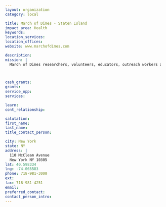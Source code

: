 ```yaml
---
layout: organization
category: local

title: March of Dimes - Staten Island
impact_area: Health
keywords: 
location_services: 
location_offices: 
website: www.marchofdimes.com

description: 
mission: |
  March of Dimes researchers, volunteers, educators, outreach workers and advocates work together to give all babies a fighting chance against the threats to their health: prematurity, birth defects, low birthweight.

  

cash_grants: 
grants: 
service_opp: 
services: 

learn: 
cont_relationship: 

salutation: 
first_name: 
last_name: 
title_contact_person: 

city: New York
state: NY
address: |
  110 McClean Avenue  
  New York NY 10305
lat: 40.598334
lng: -74.065583
phone: 718-981-3000
ext: 
fax: 718-981-4251
email: 
preferred_contact: 
contact_person_intro: 
---
```

